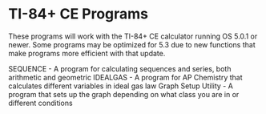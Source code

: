 # TI-84+ CE Programs

These programs will work with the TI-84+ CE calculator running OS 5.0.1 or newer. Some programs may be optimized for 5.3 due to new functions that make programs more efficient with that update.

SEQUENCE - A program for calculating sequences and series, both arithmetic and geometric
IDEALGAS - A program for AP Chemistry that calculates different variables in ideal gas law
Graph Setup Utility - A program that sets up the graph depending on what class you are in or different conditions